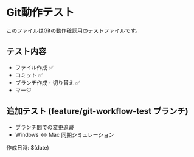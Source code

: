 # Git動作テスト

このファイルはGitの動作確認用のテストファイルです。

## テスト内容
- ファイル作成 ✅
- コミット ✅
- ブランチ作成・切り替え ✅
- マージ

## 追加テスト (feature/git-workflow-test ブランチ)
- ブランチ間での変更追跡
- Windows ↔ Mac 同期シミュレーション

作成日時: $(date)
